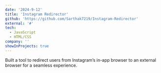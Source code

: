 ```yaml
---
date: '2024-9-12'
title: 'Instagram Redirector'
github: 'https://github.com/Sarthak7219/Instagram-Redirector'
external: '#'
tech:
  - JavaScript
  - HTML/CSS
company: ''
showInProjects: true
---
```


Built a tool to redirect users from Instagram’s in-app browser to an external browser for a seamless experience.
